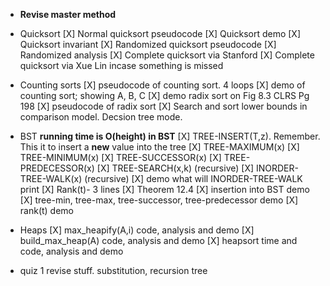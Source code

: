 * **Revise master method**
* Quicksort
  [X] Normal quicksort pseudocode
  [X] Quicksort demo
  [X] Quicksort invariant
  [X] Randomized quicksort pseudocode
  [X] Randomized analysis
  [X] Complete quicksort via Stanford
  [X] Complete quicksort via Xue Lin incase something is missed
* Counting sorts
  [X] pseudocode of counting sort. 4 loops
  [X] demo of counting sort; showing A, B, C
  [X] demo radix sort on Fig 8.3 CLRS Pg 198
  [X] pseudocode of radix sort
  [X] Search and sort lower bounds in comparison model. Decsion tree mode.
* BST
  **running time is O(height) in BST**
  [X] TREE-INSERT(T,z). Remember. This it to insert a **new** value into the tree
  [X] TREE-MAXIMUM(x)
  [X] TREE-MINIMUM(x)
  [X] TREE-SUCCESSOR(x)
  [X] TREE-PREDECESSOR(x)
  [X] TREE-SEARCH(x,k) (recursive)
  [X] INORDER-TREE-WALK(x) (recursive)
  [X] demo what will INORDER-TREE-WALK print
  [X] Rank(t)- 3 lines
  [X] Theorem 12.4
  [X] insertion into BST demo
  [X] tree-min, tree-max, tree-successor, tree-predecessor demo
  [X] rank(t) demo



* Heaps
  [X] max_heapify(A,i) code, analysis and demo
  [X] build_max_heap(A) code, analysis and demo
  [X] heapsort time and code, analysis and demo

* quiz 1 revise stuff. substitution, recursion tree
